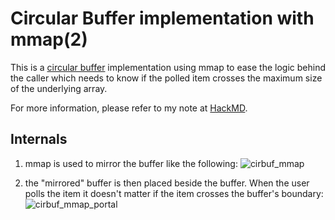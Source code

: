 # Circular Buffer implementation with mmap(2)

This is a [circular buffer](https://en.wikipedia.org/wiki/Circular_buffer)
implementation using mmap to ease the logic behind the caller which
needs to know if the polled item crosses the maximum size of the
underlying array.

For more information, please refer to my note at [HackMD](https://hackmd.io/s/Hk157dEaV).

## Internals

1. mmap is used to mirror the buffer like the following:
![cirbuf_mmap](docs/circular_buffer_mmap.png)

2. the "mirrored" buffer is then placed beside the buffer.
   When the user polls the item it doesn't matter if the item crosses the buffer's boundary:
![cirbuf_mmap_portal](docs/circular_buffer_mmap_portal.png)
